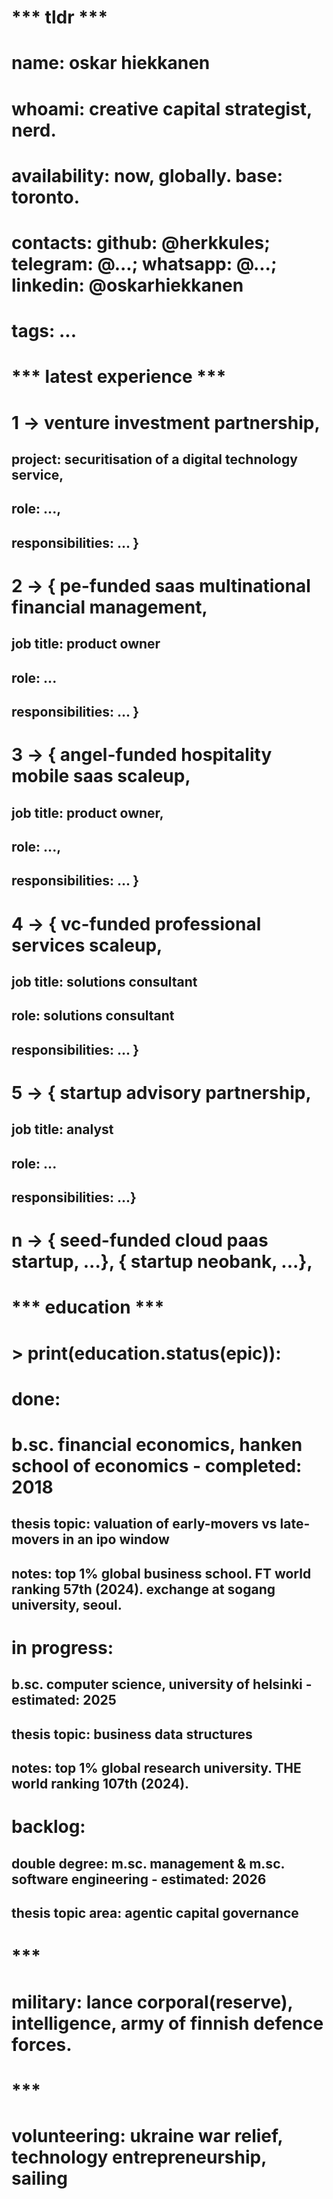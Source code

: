 # *** tldr ***

# name: oskar hiekkanen
# whoami: creative capital strategist, nerd.
# availability: now, globally. base: toronto.
# contacts: github: @herkkules; telegram: @...; whatsapp: @...; linkedin: @oskarhiekkanen
# tags: ...


# *** latest experience ***

# 1 -> venture investment partnership,
##      project: securitisation of a digital technology service,
##      role: ...,
##      responsibilities: ... }

# 2 -> { pe-funded saas multinational financial management,
##      job title: product owner
##      role: ...
##      responsibilities: ... }

# 3 -> { angel-funded hospitality mobile saas scaleup,
##      job title: product owner,
##      role: ...,
##      responsibilities: ... }

# 4 -> { vc-funded professional services scaleup,
##      job title: solutions consultant
##      role: solutions consultant
##      responsibilities: ... }

# 5 -> { startup advisory partnership,
##      job title: analyst
##      role: ...
##      responsibilities: ...}

# n -> { seed-funded cloud paas startup, ...}, { startup neobank, ...},


# *** education ***

# > print(education.status(epic)):

# done:
# b.sc. financial economics, hanken school of economics - completed: 2018
## thesis topic: valuation of early-movers vs late-movers in an ipo window
## notes: top 1% global business school. FT world ranking 57th (2024). exchange at sogang university, seoul.

# in progress:
## b.sc. computer science, university of helsinki - estimated: 2025
## thesis topic: business data structures
## notes: top 1% global research university. THE world ranking 107th (2024).

# backlog:
## double degree: m.sc. management & m.sc. software engineering - estimated: 2026
## thesis topic area: agentic capital governance

# ***


# military: lance corporal(reserve), intelligence, army of finnish defence forces.

# *** 


# volunteering: ukraine war relief, technology entrepreneurship, sailing